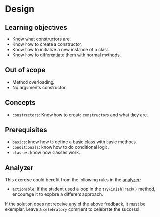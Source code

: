 # Design

## Learning objectives

- Know what constructors are.
- Know how to create a constructor.
- Know how to initialize a new instance of a class.
- Know how to differentiate them with normal methods.

## Out of scope

- Method overloading.
- No arguments constructor.

## Concepts

- `constructors`: Know how to create `constructors` and what they are.

## Prerequisites

- `basics`: know how to define a basic class with basic methods.
- `conditionals`: know how to do conditional logic.
- `classes`: know how classes work.

## Analyzer

This exercise could benefit from the following rules in the [analyzer]:

- `actionable`: If the student used a loop in the `tryFinishTrack()` method, encourage it to explore a different approach.

If the solution does not receive any of the above feedback, it must be exemplar.
Leave a `celebratory` comment to celebrate the success!

[analyzer]: https://github.com/exercism/java-analyzer
